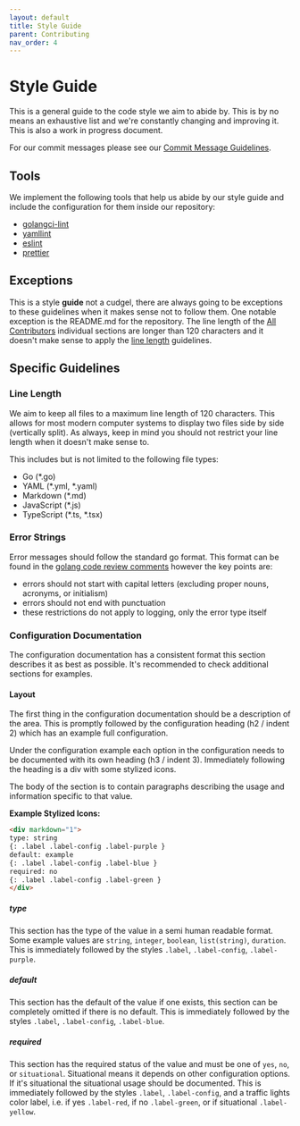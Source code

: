 ```yaml
---
layout: default
title: Style Guide
parent: Contributing
nav_order: 4
---
```


# Style Guide

This is a general guide to the code style we aim to abide by. This is by no means an exhaustive list and we're
constantly changing and improving it. This is also a work in progress document.

For our commit messages please see our [Commit Message Guidelines](./commitmsg-guidelines.md).

## Tools

We implement the following tools that help us abide by our style guide and include the configuration for them inside
our repository:
- [golangci-lint](https://github.com/golangci/golangci-lint)
- [yamllint](https://yamllint.readthedocs.io/en/stable/)
- [eslint](https://eslint.org/)
- [prettier](https://prettier.io/)

## Exceptions

This is a style **guide** not a cudgel, there are always going to be exceptions to these guidelines when it makes sense 
not to follow them. One notable exception is the README.md for the repository. The line length of the 
[All Contributors](https://allcontributors.org/) individual sections are longer than 120 characters and it doesn't make
sense to apply the [line length](#line-length) guidelines.

## Specific Guidelines

### Line Length

We aim to keep all files to a maximum line length of 120 characters. This allows for most modern computer systems to
display two files side by side (vertically split). As always, keep in mind you should not restrict your line length
when it doesn't make sense to.

This includes but is not limited to the following file types:
- Go (*.go)
- YAML (*.yml, *.yaml)
- Markdown (*.md)
- JavaScript (*.js)  
- TypeScript (*.ts, *.tsx)

### Error Strings

Error messages should follow the standard go format. This format can be found in the [golang code review comments](https://github.com/golang/go/wiki/CodeReviewComments#error-strings)
however the key points are:

- errors should not start with capital letters (excluding proper nouns, acronyms, or initialism)
- errors should not end with punctuation
- these restrictions do not apply to logging, only the error type itself

### Configuration Documentation

The configuration documentation has a consistent format this section describes it as best as possible. It's recommended
to check additional sections for examples.

#### Layout

The first thing in the configuration documentation should be a description of the area. This is promptly followed by the
configuration heading (h2 / indent 2) which has an example full configuration.

Under the configuration example each option in the configuration needs to be documented with its own heading 
(h3 / indent 3). Immediately following the heading is a div with some stylized icons. 

The body of the section is to contain paragraphs describing the usage and information specific to that value.


**Example Stylized Icons:**

```html
<div markdown="1">
type: string
{: .label .label-config .label-purple } 
default: example
{: .label .label-config .label-blue }
required: no
{: .label .label-config .label-green }
</div>
```

##### type

This section has the type of the value in a semi human readable format. Some example values are `string`, `integer`, 
`boolean`, `list(string)`, `duration`. This is immediately followed by the styles `.label`, `.label-config`, 
`.label-purple`.

##### default

This section has the default of the value if one exists, this section can be completely omitted if there is no default.
This is immediately followed by the styles `.label`, `.label-config`,
`.label-blue`.

##### required

This section has the required status of the value and must be one of `yes`, `no`, or `situational`. Situational means it
depends on other configuration options. If it's situational the situational usage should be documented. This is 
immediately followed by the styles `.label`, `.label-config`, and a traffic lights color label, i.e. if yes `.label-red`, 
if no `.label-green`, or if situational `.label-yellow`.
